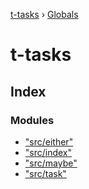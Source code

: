 [t-tasks](README.md) › [Globals](globals.md)

# t-tasks

## Index

### Modules

* ["src/either"](modules/_src_either_.md)
* ["src/index"](modules/_src_index_.md)
* ["src/maybe"](modules/_src_maybe_.md)
* ["src/task"](modules/_src_task_.md)
